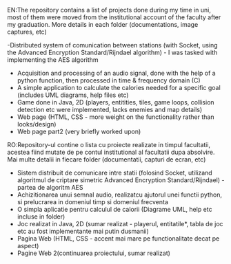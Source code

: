   EN:The repository contains a list of projects done during my time in uni, most of them were moved from the institutional account of the faculty after my graduation. More 
  details in each folder (documentations, image captures, etc)

  -Distributed system of comunication between stations (with Socket, using the Advanced Encryption Standard/Rijndael algorithm) - I was tasked with implementing the AES algorithm
 - Acquisition and processing of an audio signal, done with the help of a python function, then processed in time & frequency domain (C)
 - A simple application to calculate the calories needed for a specific goal (includes UML diagrams, help files etc)
 - Game done in Java, 2D (players, entitities, tiles, game loops, collision detection etc were implemented, lacks enemies and map details)
 - Web page (HTML, CSS - more weight on the functionality rather than looks/design)
 - Web page part2 (very briefly worked upon)
  
  RO:Repository-ul contine o lista cu proiecte realizate in timpul facultatii, acestea fiind mutate de pe contul institutional al facultatii dupa absolvire. Mai multe detalii
  in fiecare folder (documentatii, capturi de ecran, etc)

- Sistem distribuit de comunicare intre statii (folosind Socket, utilizand algoritmul de criptare simetric Advanced Encryption Standard/Rijndael) - partea de algoritm AES
- Achizitionarea unui semnal audio, realizatcu ajutorul unei functii python, si prelucrarea in domeniul timp si domeniul frecventa
- O simpla aplicatie pentru calculul de calorii (Diagrame UML, help etc incluse in folder)
- Joc realizat in Java, 2D (sumar realizat - playerul, entitatile*, tabla de joc etc au fost implementante mai putin dusmanii)
- Pagina Web (HTML, CSS - accent mai mare pe functionalitate decat pe aspect)
- Pagine Web 2(continuarea proiectului, sumar realizat)

  
